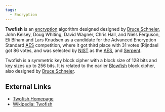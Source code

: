 ```yaml
---
tags:
  - Encryption
---
```

**Twofish** is an [encryption](encryption.md) algorithm designed designed by
[Bruce Schneier](bruce_schneier.md), John Kelsey, Doug Whiting, David Wagner,
Chris Hall, and Niels Ferguson, Eli Biham and Lars Knudsen as a candidate for
the Advanced Encryption Standard [AES](aes.md) competition, where it got third
place with 31 votes (Rijndael got 86 votes, and was selected by [NIST](nist.md)
as the [AES](aes.md), and [Serpent](serpent.md).

Twofish is a symmetric key block cipher with a block size of 128 bits and key
sizes up to 256 bits. It is related to the earlier [Blowfish](blowfish.md)
block cipher, also designed by [Bruce Schneier](bruce_schneier.md).

## External Links

* [Twofish Homepage](https://www.schneier.com/academic/twofish/)
* [Wikipedia: Twofish](https://en.wikipedia.org/wiki/Twofish)

